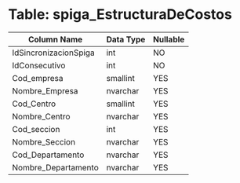 # Table: spiga_EstructuraDeCostos

| Column Name | Data Type | Nullable |
|-------------|-----------|----------|
| IdSincronizacionSpiga | int | NO |
| IdConsecutivo | int | NO |
| Cod_empresa | smallint | YES |
| Nombre_Empresa | nvarchar | YES |
| Cod_Centro | smallint | YES |
| Nombre_Centro | nvarchar | YES |
| Cod_seccion | int | YES |
| Nombre_Seccion | nvarchar | YES |
| Cod_Departamento | nvarchar | YES |
| Nombre_Departamento | nvarchar | YES |
